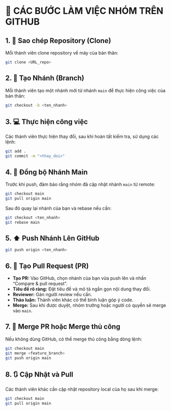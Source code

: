 # 📘 CÁC BƯỚC LÀM VIỆC NHÓM TRÊN GITHUB

## 1. 🧭 Sao chép Repository (Clone)
Mỗi thành viên clone repository về máy của bản thân:
```bash
git clone <URL_repo>
```

## 2. 🌿 Tạo Nhánh (Branch)
Mỗi thành viên tạo một nhánh mới từ nhánh `main` để thực hiện công việc của bản thân:
```bash
git checkout -b <ten_nhanh>
```

## 3. 💻 Thực hiện công việc
Các thành viên thực hiện thay đổi, sau khi hoàn tất kiểm tra, sử dụng các lệnh:
```bash
git add .
git commit -m "<thay_doi>"
```

## 4. 🔄 Đồng bộ Nhánh Main
Trước khi push, đảm bảo rằng nhóm đã cập nhật nhánh `main` từ remote:
```bash
git checkout main
git pull origin main
```

Sau đó quay lại nhánh của bạn và rebase nếu cần:
```bash
git checkout <ten_nhanh>
git rebase main
```

## 5. ⬆️ Push Nhánh Lên GitHub
```bash
git push origin <ten_nhanh>
```

## 6. 🚀 Tạo Pull Request (PR)
- **Tạo PR:** Vào GitHub, chọn nhánh của bạn vừa push lên và nhấn “Compare & pull request”.
- **Tiêu đề rõ ràng:** Đặt tiêu đề và mô tả ngắn gọn nội dung thay đổi.
- **Reviewer:** Gán người review nếu cần.
- **Thảo luận:** Thành viên khác có thể bình luận góp ý code.
- **Merge:** Sau khi được duyệt, nhóm trưởng hoặc người có quyền sẽ merge vào `main`.

## 7. 🔀 Merge PR hoặc Merge thủ công
Nếu không dùng GitHub, có thể merge thủ công bằng dòng lệnh:
```bash
git checkout main
git merge <feature_branch>
git push origin main
```

## 8. 🔃 Cập Nhật và Pull
Các thành viên khác cần cập nhật repository local của họ sau khi merge:
```bash
git checkout main
git pull origin main
```
